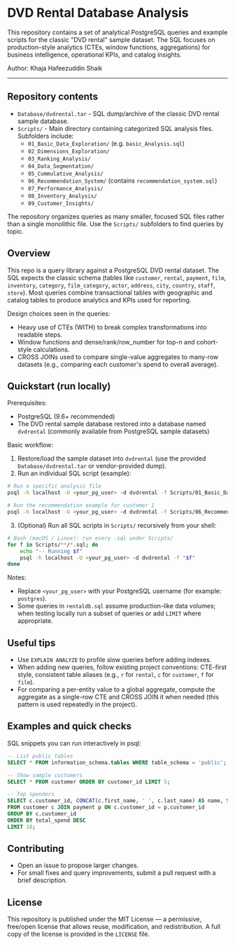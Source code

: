 # DVD Rental Database Analysis

This repository contains a set of analytical PostgreSQL queries and example scripts for the classic "DVD rental" sample dataset. The SQL focuses on production-style analytics (CTEs, window functions, aggregations) for business intelligence, operational KPIs, and catalog insights.

Author: Khaja Hafeezuddin Shaik

---

## Repository contents
- `Database/dvdrental.tar` - SQL dump/archive of the classic DVD rental sample database.
- `Scripts/` - Main directory containing categorized SQL analysis files. Subfolders include:
	- `01_Basic_Data_Exploration/` (e.g. `basic_Analysis.sql`)
	- `02_Dimensions_Exploration/`
	- `03_Ranking_Analysis/`
	- `04_Data_Segmentation/`
	- `05_Cummulative_Analysis/`
	- `06_Recommendation_System/` (contains `recommendation_system.sql`)
	- `07_Performance_Analysis/`
	- `08_Inventory_Analysis/`
	- `09_Customer_Insights/`

The repository organizes queries as many smaller, focused SQL files rather than a single monolithic file. Use the `Scripts/` subfolders to find queries by topic.


## Overview
This repo is a query library against a PostgreSQL DVD rental dataset. The SQL expects the classic schema (tables like `customer`, `rental`, `payment`, `film`, `inventory`, `category`, `film_category`, `actor`, `address`, `city`, `country`, `staff`, `store`). Most queries combine transactional tables with geographic and catalog tables to produce analytics and KPIs used for reporting.

Design choices seen in the queries:
- Heavy use of CTEs (WITH) to break complex transformations into readable steps.
- Window functions and dense/rank/row_number for top-n and cohort-style calculations.
- CROSS JOINs used to compare single-value aggregates to many-row datasets (e.g., comparing each customer's spend to overall average).

## Quickstart (run locally)
Prerequisites:
- PostgreSQL (9.6+ recommended)
- The DVD rental sample database restored into a database named `dvdrental` (commonly available from PostgreSQL sample datasets)

Basic workflow:
1. Restore/load the sample dataset into `dvdrental` (use the provided `Database/dvdrental.tar` or vendor-provided dump).
2. Run an individual SQL script (example):

```bash
# Run a specific analysis file
psql -h localhost -U <your_pg_user> -d dvdrental -f Scripts/01_Basic_Data_Exploration/basic_Analysis.sql

# Run the recommendation example for customer 1
psql -h localhost -U <your_pg_user> -d dvdrental -f Scripts/06_Recommendation_System/recommendation_system.sql
```

3. (Optional) Run all SQL scripts in `Scripts/` recursively from your shell:

```bash
# Bash (macOS / Linux): run every .sql under Scripts/
for f in Scripts/**/*.sql; do
	echo "-- Running $f"
	psql -h localhost -U <your_pg_user> -d dvdrental -f "$f"
done
```

Notes:
- Replace `<your_pg_user>` with your PostgreSQL username (for example: `postgres`).
- Some queries in `rentaldb.sql` assume production-like data volumes; when testing locally run a subset of queries or add `LIMIT` where appropriate.

## Useful tips
- Use `EXPLAIN ANALYZE` to profile slow queries before adding indexes.
- When adding new queries, follow existing project conventions: CTE-first style, consistent table aliases (e.g., `r` for `rental`, `c` for `customer`, `f` for `film`).
- For comparing a per-entity value to a global aggregate, compute the aggregate as a single-row CTE and CROSS JOIN it when needed (this pattern is used repeatedly in the project).

## Examples and quick checks
SQL snippets you can run interactively in psql:

```sql
-- List public tables
SELECT * FROM information_schema.tables WHERE table_schema = 'public';

-- Show sample customers
SELECT * FROM customer ORDER BY customer_id LIMIT 5;

-- Top spenders
SELECT c.customer_id, CONCAT(c.first_name, ' ', c.last_name) AS name, SUM(p.amount) AS total_spend
FROM customer c JOIN payment p ON c.customer_id = p.customer_id
GROUP BY c.customer_id
ORDER BY total_spend DESC
LIMIT 10;
```

## Contributing
- Open an issue to propose larger changes.
- For small fixes and query improvements, submit a pull request with a brief description.

## License
This repository is published under the MIT License — a permissive, free/open license that allows reuse, modification, and redistribution. A full copy of the license is provided in the `LICENSE` file.
